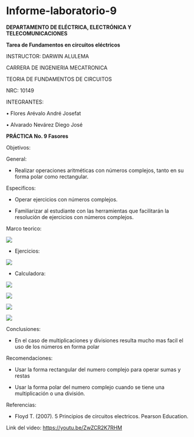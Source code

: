 # Informe-laboratorio-9

**DEPARTAMENTO DE ELÉCTRICA, ELECTRÓNICA Y TELECOMUNICACIONES**

**Tarea de Fundamentos en circuitos eléctricos**

INSTRUCTOR: DARWIN ALULEMA

CARRERA DE INGENIERIA MECATRONICA

TEORIA DE FUNDAMENTOS DE CIRCUITOS

NRC: 10149

INTEGRANTES:

• Flores Arévalo André Josefat

• Alvarado Nevárez Diego José

**PRÁCTICA No. 9 Fasores**

Objetivos:

General:

- Realizar operaciones aritméticas con números complejos, tanto en su forma polar como rectangular.

Especificos:

- Operar ejercicios con números complejos.

- Familiarizar al estudiante con las herramientas que facilitarán la resolución de ejercicios con números complejos.

Marco teorico:

![](https://github.com/diego333jose/Informe-laboratorio-9/blob/main/Imagenes/imagen_2022-02-21_210657.png)

- Ejercicios:

![](https://github.com/diego333jose/Informe-laboratorio-9/blob/main/Imagenes/PR%C3%81CTICA%209%20(1)_page-0001.jpg)

- Calculadora:

![](https://github.com/diego333jose/Informe-laboratorio-9/blob/main/Imagenes/Capturas%20Calculadora_page-0001.jpg)

![](https://github.com/diego333jose/Informe-laboratorio-9/blob/main/Imagenes/Capturas%20Calculadora_page-0002.jpg)

![](https://github.com/diego333jose/Informe-laboratorio-9/blob/main/Imagenes/Capturas%20Calculadora_page-0003.jpg)

![](https://github.com/diego333jose/Informe-laboratorio-9/blob/main/Imagenes/Capturas%20Calculadora_page-0004.jpg)

Conclusiones:

- En el caso de multiplicaciones y divisiones resulta mucho mas facil el uso de los números en forma polar

Recomendaciones:

- Usar la forma rectangular del numero complejo para operar sumas y restas

- Usar la forma polar del numero complejo cuando se tiene una multiplicación o una división.

Referencias:

- Floyd T. (2007). 5 Principios de circuitos electricos. Pearson Education.

Link del video: https://youtu.be/ZwZCR2K7RHM
